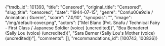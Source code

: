 {"tmdb_id": 101393, "title": "Censored", "original_title": "Censored", "slug_title": "censored", "date": "1944-07-15", "genre": "Com\u00e9die / Animation / Guerre", "score": "7.0/10", "synopsis": "", "image": "/img/default-cover.png", "actors": ["Mel Blanc (Pvt. Snafu / Technical Fairy - First Class / Japanese Soldier (voice) (uncredited))", "Bea Benaderet (Sally Lou (voice) (uncredited))", "Sara Berner (Sally Lou's Mother (voice) (uncredited))"], "comments": [], "recommandations_id": [100743, 100836]}